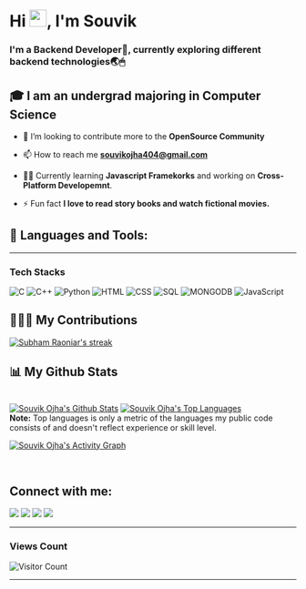 <!-- <center><a href="#"><img width="270" src="i.png" height="270%"/></a></center> -->

<h1>Hi <img src="https://raw.githubusercontent.com/MartinHeinz/MartinHeinz/master/wave.gif" width="30px">, I'm Souvik</h1>
<h3>I'm a Backend Developer🦾, currently exploring different backend technologies🌏🖱</h3>


## 🎓 I am an undergrad majoring in Computer Science


- 👯 I’m looking to contribute more to the **OpenSource Community**

<!-- - 👨‍💻 All of my projects are available at **[My Portfolio](https://souvikojha.com)** -->

- 📫 How to reach me **souvikojha404@gmail.com**

-  👨‍💻 Currently learning **Javascript Framekorks** and working on **Cross-Platform Developemnt**.

- ⚡ Fun fact **I love to read story books and watch fictional movies.**

## 🚀 Languages and Tools:

---

### Tech Stacks


![C](https://img.shields.io/badge/-C-000?&logo=C)
![C++](https://img.shields.io/badge/-C++-000?&logo=c%2b%2b&logoColor=00599C)
![Python](https://img.shields.io/badge/-Python-000?&logo=Python)
![HTML](https://img.shields.io/badge/-HTML-000?&logo=Html)
![CSS](https://img.shields.io/badge/-CSS-000?&logo=CSS)
![SQL](https://img.shields.io/badge/-SQL-000?&logo=MySQL)
![MONGODB](https://img.shields.io/badge/-MongoDB-000?&logo=MongoDB)
![JavaScript](https://img.shields.io/badge/-JavaScript-000?&logo=JavaScript)



## 🧑🏼‍💻 My Contributions

<p>
    <a href="https://github.com/techsouvik/github-readme-streak-stats">
        <img title="🔥 Get streak stats for your profile at git.io/streak-stats" alt="Subham Raoniar's streak" src="https://github-readme-streak-stats.herokuapp.com/?user=techsouvik&theme=black-ice&hide_border=true&stroke=0000&background=060A0CD0"/>
    </a>
</p>

## 📊 My Github Stats

  <br/>
    <a href="https://github.com/techsouvik/github-readme-stats"><img alt="Souvik Ojha's Github Stats" src="https://github-readme-stats.vercel.app/api?username=techsouvik&show_icons=true&count_private=true&theme=react&hide_border=true&bg_color=0D1117" /></a>
  <a href="https://github.com/techsouvik/github-readme-stats"><img alt="Souvik Ojha's Top Languages" src="https://github-readme-stats.vercel.app/api/top-langs/?username=techsouvik&langs_count=8&count_private=true&layout=compact&theme=react&hide_border=true&bg_color=0D1117" /></a>
  <br/>
  <b>Note:</b> Top languages is only a metric of the languages my public code consists of and doesn't reflect experience or skill level.


<br/>

<a href="https://github.com/techsouvik/github-readme-activity-graph"><img alt="Souvik Ojha's Activity Graph" src="https://activity-graph.herokuapp.com/graph?username=techsouvik&bg_color=0D1117&color=5BCDEC&line=5BCDEC&point=FFFFFF&hide_border=true" /></a>

<br/>

## Connect with me:
<p align="left">

<a href = "https://www.linkedin.com/in/souvik-ojha-3aa70320b/"><img src="https://img.icons8.com/fluent/48/000000/linkedin.png"/></a>
<a href = "https://twitter.com/SouvikOjha3"><img src="https://img.icons8.com/fluent/48/000000/twitter.png"/></a>
<a href = "https://www.instagram.com/souvikojha/"><img src="https://img.icons8.com/fluent/48/000000/instagram-new.png"/></a>
<a href = "https://www.facebook.com/souvik.ojha.3388"><img src="https://img.icons8.com/color/48/000000/facebook.png"/></a>

</p>

---

### Views Count
![Visitor Count](https://profile-counter.glitch.me/{techsouvik}/count.svg)

---
